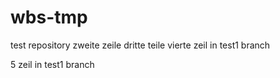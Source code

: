 # wbs-tmp
test repository
zweite zeile
dritte teile
vierte zeil in test1 branch

5 zeil in test1 branch

